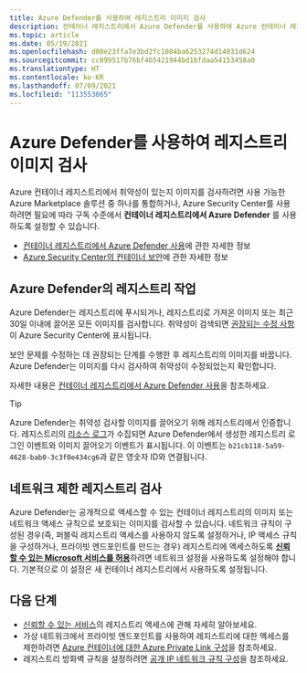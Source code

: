 ```yaml
---
title: Azure Defender를 사용하여 레지스트리 이미지 검사
description: 컨테이너 레지스트리에서 Azure Defender를 사용하여 Azure 컨테이너 레지스트리에서 이미지를 검사하는 방법에 관해 알아봅니다.
ms.topic: article
ms.date: 05/19/2021
ms.openlocfilehash: d00e23ffa7e3bd2fc1084ba6253274d14031d624
ms.sourcegitcommit: cc099517b76bf4b5421944bd1bfdaa54153458a0
ms.translationtype: HT
ms.contentlocale: ko-KR
ms.lasthandoff: 07/09/2021
ms.locfileid: "113553065"
---
```

# <a name="scan-registry-images-with-azure-defender"></a>Azure Defender를 사용하여 레지스트리 이미지 검사

Azure 컨테이너 레지스트리에서 취약성이 있는지 이미지를 검사하려면 사용 가능한 Azure Marketplace 솔루션 중 하나를 통합하거나, Azure Security Center를 사용하려면 필요에 따라 구독 수준에서 **컨테이너 레지스트리에서 Azure Defender** 를 사용하도록 설정할 수 있습니다. 

* [컨테이너 레지스트리에서 Azure Defender 사용](../security-center/defender-for-container-registries-introduction.md)에 관한 자세한 정보
* [Azure Security Center의 컨테이너 보안](../security-center/container-security.md)에 관한 자세한 정보

## <a name="registry-operations-by-azure-defender"></a>Azure Defender의 레지스트리 작업

Azure Defender는 레지스트리에 푸시되거나, 레지스트리로 가져온 이미지 또는 최근 30일 이내에 끌어온 모든 이미지를 검사합니다. 취약성이 검색되면 [권장되는 수정 사항](../security-center/defender-for-container-registries-usage.md#view-and-remediate-findings)이 Azure Security Center에 표시됩니다.

 보안 문제를 수정하는 데 권장되는 단계를 수행한 후 레지스트리의 이미지를 바꿉니다. Azure Defender는 이미지를 다시 검사하여 취약성이 수정되었는지 확인합니다. 

자세한 내용은 [컨테이너 레지스트리에서 Azure Defender 사용](../security-center/defender-for-container-registries-usage.md)을 참조하세요.

> [!TIP]
> Azure Defender는 취약성 검사할 이미지를 끌어오기 위해 레지스트리에서 인증합니다. 레지스트리의 [리소스 로그](monitor-service-reference.md#resource-logs)가 수집되면 Azure Defender에서 생성한 레지스트리 로그인 이벤트와 이미지 끌어오기 이벤트가 표시됩니다. 이 이벤트는 `b21cb118-5a59-4628-bab0-3c3f0e434cg6`과 같은 영숫자 ID와 연결됩니다.

## <a name="scanning-a-network-restricted-registry"></a>네트워크 제한 레지스트리 검사

Azure Defender는 공개적으로 액세스할 수 있는 컨테이너 레지스트리의 이미지 또는 네트워크 액세스 규칙으로 보호되는 이미지를 검사할 수 있습니다. 네트워크 규칙이 구성된 경우(즉, 퍼블릭 레지스트리 액세스를 사용하지 않도록 설정하거나, IP 액세스 규칙을 구성하거나, 프라이빗 엔드포인트를 만드는 경우) 레지스트리에 액세스하도록 [**신뢰할 수 있는 Microsoft 서비스를 허용**](allow-access-trusted-services.md)하려면 네트워크 설정을 사용하도록 설정해야 합니다. 기본적으로 이 설정은 새 컨테이너 레지스트리에서 사용하도록 설정됩니다.

## <a name="next-steps"></a>다음 단계

* [신뢰할 수 있는 서비스](allow-access-trusted-services.md)의 레지스트리 액세스에 관해 자세히 알아보세요.
* 가상 네트워크에서 프라이빗 엔드포인트를 사용하여 레지스트리에 대한 액세스를 제한하려면 [Azure 컨테이너에 대한 Azure Private Link 구성](container-registry-private-link.md)을 참조하세요.
* 레지스트리 방화벽 규칙을 설정하려면 [공개 IP 네트워크 규칙 구성](container-registry-access-selected-networks.md)을 참조하세요.
